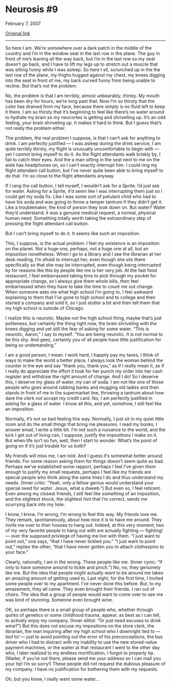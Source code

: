 Neurosis \#9
============

February 7, 2007

[Original link](http://www.aaronsw.com/weblog/imposition)

* * * * *

So here I am. We’re somewhere over a dark patch in the middle of the
country and I’m in the window seat in the last row in the plane. The guy
in front of me’s leaning all the way back, but I’m in the last row so my
seat doesn’t go back, and I have to lift my legs up to stretch out a
muscle that was sitting funny while I was asleep. So here I sit,
scrunched up in the the last row of the plane, my thighs hugged against
my chest, my knees digging into the seat in front of me, my back curved
funny from being unable to recline. But that’s not the problem.

No, the problem is that I am terribly, almost unbearably, thirsty. My
mouth has been dry for hours, we’re long past that. Now I’m so thirsty
that the color has drained from my face, because there simply is no
fluid left to keep it there. I am so thirsty that it’s beginning to feel
like there’s no water around to hydrate my brain so my neocortex is
getting and shrivelling up. It’s an odd feeling, your brain shriveling
up. It makes it hard to think. But I guess that’s not really the problem
either.

The problem, the real problem I suppose, is that I can’t ask for
anything to drink. I am perfectly justified — I was asleep during the
drink service, I am quite terribly thirsty, my flight is unusually
uncomfortable to begin with — yet I cannot bring myself to do it. As the
flight attendants walk briskly by, I fail to catch their eyes. And the a
man sitting in the seat next to me on the aisle has headphones on, so I
can’t exactly interrupt him. I could ring my flight attendant call
button, but I’ve never quite been able to bring myself to do that. I’m
so close to the flight attendants anyway.

If I rang the call button, I tell myself, I wouldn’t ask for a Sprite.
I’d just ask for water. Asking for a Sprite, it’d seem like I was
interrupting them just so I could get my soda fix. Like I was some sort
of petulant child who had to have his soda and was going to throw a
temper tantrum if they didn’t get it. Like a troublemaker, the kind of
person they look down on. But water? Water they’d understand: it was a
genuine medical request, a normal, physical human need. Something
totally worth taking the extraordinary step of pressing the flight
attendant call button.

But I can’t bring myself to do it. It seems like such an imposition.

This, I suppose, is the actual problem: I feel my existence is an
imposition on the planet. Not a huge one, perhaps, not a huge one at
all, but an imposition nonetheless. When I go to a library and I see the
librarian at her desk reading, I’m afraid to interrupt her, even though
she sits there specifically so that she may be interrupted, even though
being interrupted by for reasons like this by people like me is her very
job. At the fast food restaurant, I feel embarrassed taking time to pick
through my pocket for appropriate change, so I always give them whole
bills, then feel embarrassed when they have to take the time to count
*me* out change. When someone asks me what high school I’m going to, I
feel awkward explaining to them that I’ve gone to high school and to
college and then started a company and sold it, so I just stutter a bit
and then tell them that my high school is outside of Chicago.

I realize this is neurotic. Maybe not the high school thing, maybe
that’s just politeness, but certainly the thing right now, the brain
shriveling with the knees digging and yet still the fear of asking for
some water. “This is neurotic, Aaron,” I say to myself. “You are being
neurotic. It is not normal to be this shy. And geez, certainly you of
all people have little justification for being so undemanding.”

I am a good person, I mean. I work hard, I happily pay my taxes, I think
of ways to make the world a better place, I always look the woman behind
the counter in the eye and say “thank you, thank you,” as if I really
mean it, as if I really do appreciate the effort it took for her punch
my order into her cash register and withdraw the right amount of change.
And I do! So I deserve this, I deserve my glass of water, my can of
soda. I am not like one of those people who goes around robbing banks
and mugging old ladies and then stands in front of me in the supermarket
line, throwing a tantrum about how dare the clerk not accept my credit
card. No, *I* am perfectly justified in asking for a glass of water. I
know all this, and yet, somehow, I still feel like an imposition.

Normally, it’s not so bad feeling this way. Normally, I just sit in my
quiet little room and do the small things that bring me pleasures. I
read my books, I answer email, I write a little bit. I’m not such a
nuisance to the world, and the kick I get out of living can, I suppose,
justify the impositions I make on it. But when life isn’t so fun, well,
then I start to wonder. What’s the point of going on if it’s just
trouble for us both?

My friends will miss me, I am told. And I guess it’s somewhat better
around friends. For some reason asking them for things doesn’t seem
quite so bad. Perhaps we’ve established some rapport, perhaps I feel
I’ve given *them* enough to justify my small requests, perhaps I feel
like my friends are special people who think along the same lines I do
and thus understand my needs. (Inner critic: “Yeah, only a fellow genius
would understand your special need for *water*. Jesus, what a dweeb.”)
But even so, I feel reticent. Even among my closest friends, I still
feel like something of an imposition, and the slightest shock, the
slightest hint that I’m correct, sends me scurrying back into my hole.

I know, I know, I’m wrong, I’m wrong to feel this way. My friends love
me. They remark, spontaneously, about how nice it is to have me around.
They invite me over to their houses to hang out. Indeed, at this very
moment, two of my very favorite people to hang out with are actually
fighting — fighting! — over the supposed privilege of having me live
with them. “I just want to point out,” one says, “that I have never
tickled you.” “I just want to point out,” replies the other, “that I
have never gotten you to attach clothespins to your face.”

Clearly, rationally, I am in the wrong. These people like me. (Inner
cynic: “If only to have someone around to tickle and pinch.”) No, no,
they genuinely like me. But the idea that people might actually *want*
to be around me takes an amazing amount of getting used to. Last night,
for the first time, I invited some people over to my apartment. I’ve
never done this before. But, to my amazement, they all came. They even
brought their friends. I ran out of chairs. The idea that a group of
people would want to come over to see me was kind of stunning. Someone
even brought wine.

OK, so perhaps there is a small group of people who, whether through
quirks of genetics or some childhood trauma, appear, as best as I can
tell, to actively enjoy my company. (Inner elitist: “Or just need
excuses to drink wine?”) But this does not excuse my impositions on the
store clerk, the librarian, the man inquiring after my high school who I
downright lied to — *lied* to! — just to avoid pointing out the error of
his preconceptions, the bus driver who I had to distract with my
inability to use the new stored-value payment machines, or the waiter at
that restaurant I went to the other day who, I later realized to my
endless mortification, I forgot to properly tip. (Waiter, if you’re out
there, please send me your address so I can mail you your tip! I’m so
sorry!) These people did not request the dubious pleasure of my company.
I have no justification for bothering them with my requests.

Oh, but you know, I really want some water…
